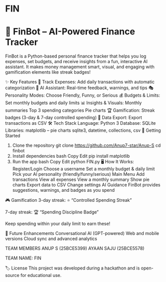 # FIN
# 🤖 FinBot – AI-Powered Finance Tracker
FinBot is a Python-based personal finance tracker that helps you log expenses, set budgets, and receive insights from a fun, interactive AI assistant.
It makes money management smart, visual, and engaging with gamification elements like streak badges!

✨ Key Features
📝 Track Expenses: Add daily transactions with automatic categorization
🤖 AI Assistant: Real-time feedback, warnings, and tips
🎭 Personality Modes: Choose Friendly, Funny, or Serious
💰 Budgets & Limits: Set monthly budgets and daily limits
📊 Insights & Visuals:
Monthly summaries
Top 3 spending categories
Pie charts
🏆 Gamification: Streak badges (3-day & 7-day controlled spending)
📂 Data Export: Export transactions as CSV
🛠 Tech Stack
Language: Python 3
Database: SQLite
Libraries:
matplotlib – pie charts
sqlite3, datetime, collections, csv
🚀 Getting Started
1. Clone the repository
git clone https://github.com/Anup7-star/Anup-S
cd finbot
2. Install dependencies
bash
Copy
Edit
pip install matplotlib
3. Run the app
bash
Copy
Edit
python FIN.py
🖥 How It Works:
Register/Login
Choose a username
Set a monthly budget & daily limit
Pick your AI personality (friendly/funny/serious)
Main Menu
Add transactions
View all expenses
View a monthly summary
Show pie charts
Export data to CSV
Change settings
AI Guidance
FinBot provides suggestions, warnings, and badges as you spend

🎮 Gamification
3-day streak: ⭐ “Controlled Spending Streak”

7-day streak: 🏆 “Spending Discipline Badge”

Keep spending within your daily limit to earn these!

🔮 Future Enhancements
Conversational AI (GPT-powered)
Web and mobile versions
Cloud sync and advanced analytics

TEAM MEMBERS
ANUP S (25BCE5399)
AYAAN SAJU (25BCE5578)

TEAM NAME: FIN

🏷 License
This project was developed during a hackathon and is open-source for educational use.
